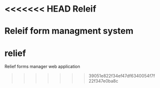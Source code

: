 <<<<<<< HEAD
Releif
========

Releif form managment system
=======
relief
======

Relief forms manager web application
>>>>>>> 39051e822f34ef47df6340054f7f22f347e0ba8c
